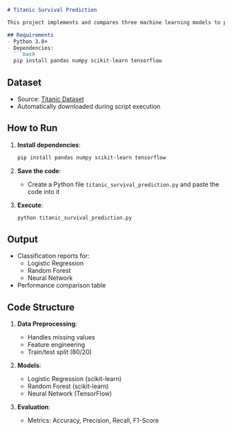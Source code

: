 ```markdown
# Titanic Survival Prediction

This project implements and compares three machine learning models to predict Titanic passenger survival.

## Requirements
- Python 3.8+
- Dependencies:
  ```bash
  pip install pandas numpy scikit-learn tensorflow
  ```

## Dataset
- Source: [Titanic Dataset](https://raw.githubusercontent.com/datasciencedojo/datasets/master/titanic.csv)
- Automatically downloaded during script execution

## How to Run
1. **Install dependencies**:
   ```bash
   pip install pandas numpy scikit-learn tensorflow
   ```

2. **Save the code**:
   - Create a Python file `titanic_survival_prediction.py` and paste the code into it

3. **Execute**:
   ```bash
   python titanic_survival_prediction.py
   ```

## Output
- Classification reports for:
  - Logistic Regression
  - Random Forest
  - Neural Network
- Performance comparison table

## Code Structure
1. **Data Preprocessing**:
   - Handles missing values
   - Feature engineering
   - Train/test split (80/20)

2. **Models**:
   - Logistic Regression (scikit-learn)
   - Random Forest (scikit-learn)
   - Neural Network (TensorFlow)

3. **Evaluation**:
   - Metrics: Accuracy, Precision, Recall, F1-Score
```

